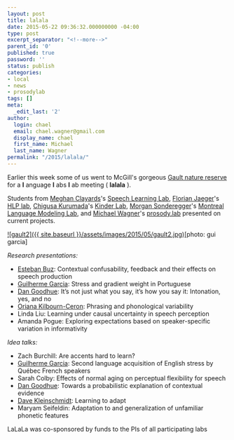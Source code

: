 ```yaml
---
layout: post
title: lalala
date: 2015-05-22 09:36:32.000000000 -04:00
type: post
excerpt_separator: "<!--more-->"
parent_id: '0'
published: true
password: ''
status: publish
categories:
- local
- news
- prosodylab
tags: []
meta:
  _edit_last: '2'
author:
  login: chael
  email: chael.wagner@gmail.com
  display_name: chael
  first_name: Michael
  last_name: Wagner
permalink: "/2015/lalala/"
---
```

Earlier this week some of us went to McGill's gorgeous [Gault nature reserve](http://www.mcgill.ca/gault/) for a **l** anguage **l** abs **l** ab meeting ( **lalala** ).

Students from [Meghan Clayards](http://www.mcgill.ca/linguistics/people/faculty/clayards)'s [Speech Learning Lab](http://people.linguistics.mcgill.ca/~meghan.clayards/Research.html), [Florian Jaeger](http://www.bcs.rochester.edu/people/fjaeger/)'s [HLP lab](http://www.hlp.rochester.edu/), [Chigusa Kurumada](http://chigusakurumada.jimdo.com/)'s [Kinder Lab](http://chigusakurumada.jimdo.com/), [Morgan Sonderegger](http://people.linguistics.mcgill.ca/~morgan/)'s [Montreal Language Modeling Lab](https://github.com/mlml), and [Michael Wagner](http://www.mcgill.ca/linguistics/people/faculty/wagner)'s [prosody.lab](http://prosodylab.org/) presented on current projects.

[![gault2]({{ site.baseurl }}/assets/images/2015/05/gault2.jpg)](http://prosodylab.org/labblog/wp-content/gault2.jpg)[photo: gui garcia]

_Research presentations:_

- [Esteban Buz](http://www.bcs.rochester.edu/people/ebuz/): Contextual confusability, feedback and their effects on speech production
- [Guilherme Garcia](http://www.guilherme.ca/): Stress and gradient weight in Portuguese
- [Dan Goodhue](http://www.danielgoodhue.com/): It’s not just what you say, it’s how you say it: Intonation, yes, and no
- [Oriana Kilbourn-Ceron](http://people.linguistics.mcgill.ca/~oriana.kilbourn-ceron/): Phrasing and phonological variability
- Linda Liu: Learning under causal uncertainty in speech perception
- Amanda Pogue: Exploring expectations based on speaker-specific variation in informativity

_Idea talks:_

- Zach Burchill: Are accents hard to learn?
- [Guilherme Garcia](http://www.guilherme.ca/): Second language acquisition of English stress by Québec French speakers
- Sarah Colby: Effects of normal aging on perceptual flexibility for speech
- [Dan Goodhue](http://www.danielgoodhue.com/): Towards a probabilistic explanation of contextual evidence
- [Dave Kleinschmidt](http://www.davekleinschmidt.com/): Learning to adapt
- Maryam Seifeldin: Adaptation to and generalization of unfamiliar phonetic features

LaLaLa was co-sponsored by funds to the PIs of all participating labs

